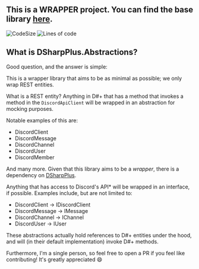 ## This is a WRAPPER project. You can find the base library [here](https://github.com/DSharpPlus/DSharpPlus).

![CodeSize](https://img.shields.io/github/languages/code-size/VelvetThePanda/DSharpPlus.Abstractions)
![Lines of code](https://img.shields.io/tokei/lines/github/VelvetThePanda/DSharpPlus.Abstractions)

## What is DSharpPlus.Abstractions?
Good question, and the answer is simple:

This is a wrapper library that aims to be as minimal as possible; we only wrap REST entities.

What is a REST entity? Anything in D#+ that has a method that invokes a method in the `DiscordApiClient` will be wrapped in an abstraction for mocking purposes.

Notable examples of this are:
- DiscordClient
- DiscordMessage
- DiscordChannel
- DiscordUser
- DiscordMember

And many more. Given that this library aims to be a *wrapper*, there is a dependency on [DSharpPlus](https://github.com/DSharpPlus/DSharpPlus). 

Anything that has access to Discord's API* will be wrapped in an interface, if possible. Examples include, but are not limited to:

- DiscordClient -> IDiscordClient
- DiscordMessage -> IMessage
- DiscordChannel -> IChannel
- DiscordUser -> IUser

These abstractions actually hold references to D#+ entities under the hood, and will (in their default implementation) invoke D#+ methods.

Furthermore, I'm a single person, so feel free to open a PR if you feel like contributing! It's greatly appreciated 😄
